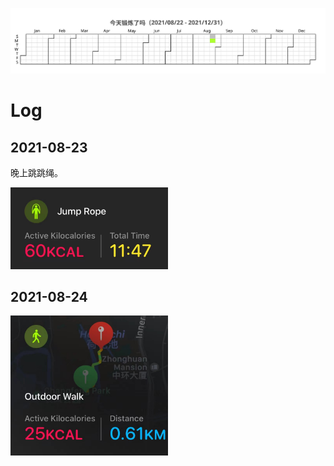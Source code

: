 ![](/Workout/workout.svg)

# Log

## 2021-08-23

晚上跳跳绳。

<img src="/Workout/0823-jump-rope.jpeg" width="50%">

## 2021-08-24

<img src="/Workout/0824-outdoor-walk.jpeg" width="50%">
